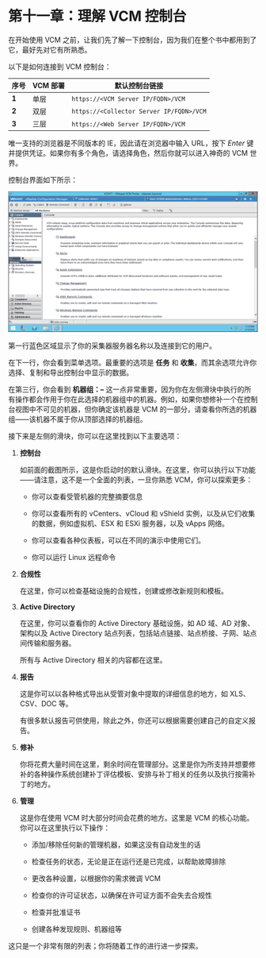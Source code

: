 # 第十一章：理解 VCM 控制台

在开始使用 VCM 之前，让我们先了解一下控制台，因为我们在整个书中都用到了它，最好先对它有所熟悉。

以下是如何连接到 VCM 控制台：

| **序号** | **VCM 部署** | **默认控制台链接** |
| --- | --- | --- |
| **1** | 单层 | `https://<VCM Server IP/FQDN>/VCM` |
| **2** | 双层 | `https://<Collector Server IP/FQDN>/VCM` |
| **3** | 三层 | `https://<Web Server IP/FQDN>/VCM` |

唯一支持的浏览器是不同版本的 IE，因此请在浏览器中输入 URL，按下 *Enter* 键并提供凭证。如果你有多个角色，请选择角色，然后你就可以进入神奇的 VCM 世界。

控制台界面如下所示：

![理解 VCM 控制台](img/image_66_001.jpg)

第一行蓝色区域显示了你的采集器服务器名称以及连接到它的用户。

在下一行，你会看到菜单选项。最重要的选项是 **任务** 和 **收集**，而其余选项允许你选择、复制和导出控制台中显示的数据。

在第三行，你会看到 **机器组：–** 这一点非常重要，因为你在左侧滑块中执行的所有操作都会作用于你在此选择的机器组中的机器。例如，如果你想修补一个在控制台视图中不可见的机器，但你确定该机器是 VCM 的一部分，请查看你所选的机器组——该机器不属于你从顶部选择的机器组。

接下来是左侧的滑块，你可以在这里找到以下主要选项：

1.  **控制台**

    如前面的截图所示，这是你启动时的默认滑块。在这里，你可以执行以下功能——请注意，这不是一个全面的列表，一旦你熟悉 VCM，你可以探索更多：

    +   你可以查看受管机器的完整摘要信息

    +   你可以查看所有的 vCenters、vCloud 和 vShield 实例，以及从它们收集的数据，例如虚拟机、ESX 和 ESXi 服务器，以及 vApps 网络。

    +   你可以查看各种仪表板，可以在不同的演示中使用它们。

    +   你可以运行 Linux 远程命令

1.  **合规性**

    在这里，你可以检查基础设施的合规性，创建或修改新规则和模板。

1.  **Active Directory**

    在这里，你可以查看你的 Active Directory 基础设施，如 AD 域、AD 对象、架构以及 Active Directory 站点列表，包括站点链接、站点桥接、子网、站点间传输和服务器。

    所有与 Active Directory 相关的内容都在这里。

1.  **报告**

    这是你可以以各种格式导出从受管对象中提取的详细信息的地方，如 XLS、CSV、DOC 等。

    有很多默认报告可供使用，除此之外，你还可以根据需要创建自己的自定义报告。

1.  **修补**

    你将花费大量时间在这里，剩余时间在管理部分。这里是你为所支持并想要修补的各种操作系统创建补丁评估模板、安排与补丁相关的任务以及执行按需补丁的地方。  

1.  **管理**  

    这是你在使用 VCM 时大部分时间会花费的地方。这里是 VCM 的核心功能。你可以在这里执行以下操作：  

    +   添加/移除任何新的管理机器，如果这没有自动发生的话  

    +   检查任务的状态，无论是正在运行还是已完成，以帮助故障排除  

    +   更改各种设置，以根据你的需求微调 VCM  

    +   检查你的许可证状态，以确保在许可证方面不会失去合规性  

    +   检查并批准证书  

    +   创建各种发现规则、机器组等

这只是一个非常有限的列表；你将随着工作的进行进一步探索。  
